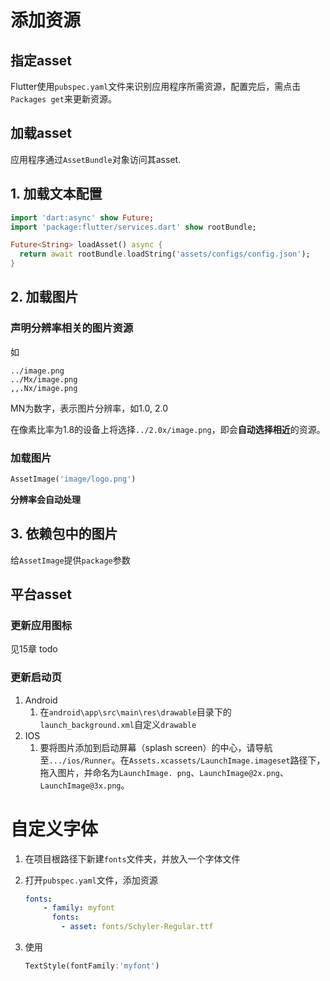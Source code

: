 # 添加资源

## 指定asset

Flutter使用`pubspec.yaml`文件来识别应用程序所需资源，配置完后，需点击`Packages get`来更新资源。

## 加载asset

应用程序通过`AssetBundle`对象访问其asset.

## 1. 加载文本配置

```dart
import 'dart:async' show Future;
import 'package:flutter/services.dart' show rootBundle;

Future<String> loadAsset() async {
  return await rootBundle.loadString('assets/configs/config.json');
}
```

## 2. 加载图片

### 声明分辨率相关的图片资源

如

```
../image.png
../Mx/image.png
,,.Nx/image.png
```

MN为数字，表示图片分辨率，如1.0, 2.0

在像素比率为1.8的设备上将选择`../2.0x/image.png`，即会**自动选择相近**的资源。

### 加载图片

```dart
AssetImage('image/logo.png')
```

**分辨率会自动处理**

## 3. 依赖包中的图片

给`AssetImage`提供`package`参数

## 平台asset

### 更新应用图标

见15章 todo

### 更新启动页

1. Android
   1. 在`android\app\src\main\res\drawable`目录下的`launch_background.xml`自定义`drawable`
2. IOS
   1. 要将图片添加到启动屏幕（splash screen）的中心，请导航至`.../ios/Runner`。在`Assets.xcassets/LaunchImage.imageset`路径下，拖入图片，并命名为`LaunchImage. png`、`LaunchImage@2x.png`、`LaunchImage@3x.png`。

# 自定义字体

1. 在项目根路径下新建`fonts`文件夹，并放入一个字体文件

2. 打开`pubspec.yaml`文件，添加资源

   ```yaml
   fonts:
       - family: myfont
         fonts:
           - asset: fonts/Schyler-Regular.ttf
   ```

3. 使用

   ```dart
   TextStyle(fontFamily:'myfont')
   ```

